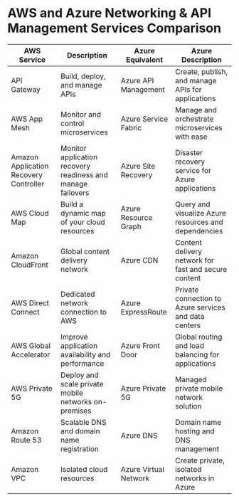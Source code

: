 # AWS and Azure Networking & API Management Services Comparison

| **AWS Service**                           | **Description**                                         | **Azure Equivalent**                | **Azure Description**                                  |
|-------------------------------------------|---------------------------------------------------------|-------------------------------------|------------------------------------------------------|
| API Gateway                               | Build, deploy, and manage APIs                          | Azure API Management                | Create, publish, and manage APIs for applications     |
| AWS App Mesh                              | Monitor and control microservices                        | Azure Service Fabric                | Manage and orchestrate microservices with ease       |
| Amazon Application Recovery Controller     | Monitor application recovery readiness and manage failovers | Azure Site Recovery                 | Disaster recovery service for Azure applications      |
| AWS Cloud Map                             | Build a dynamic map of your cloud resources             | Azure Resource Graph                | Query and visualize Azure resources and dependencies  |
| Amazon CloudFront                         | Global content delivery network                          | Azure CDN                          | Content delivery network for fast and secure content  |
| AWS Direct Connect                         | Dedicated network connection to AWS                      | Azure ExpressRoute                  | Private connection to Azure services and data centers  |
| AWS Global Accelerator                     | Improve application availability and performance         | Azure Front Door                    | Global routing and load balancing for applications     |
| AWS Private 5G                            | Deploy and scale private mobile networks on-premises    | Azure Private 5G                   | Managed private mobile network solution               |
| Amazon Route 53                           | Scalable DNS and domain name registration                | Azure DNS                          | Domain name hosting and DNS management                 |
| Amazon VPC                                | Isolated cloud resources                                 | Azure Virtual Network               | Create private, isolated networks in Azure            |
